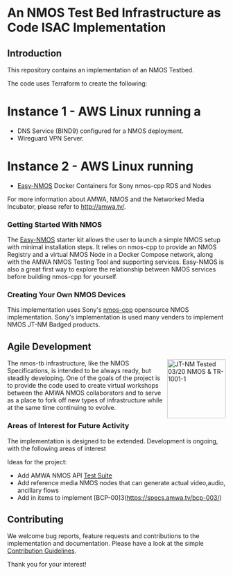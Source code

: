 # An NMOS Test Bed Infrastructure as Code ISAC Implementation

## Introduction

This repository contains an implementation of an NMOS Testbed. 

The code uses Terraform to create the following:   

# Instance 1 - AWS Linux running a 
- DNS Service (BIND9) configured for a NMOS deployment.
- Wireguard VPN Server.

# Instance 2 - AWS Linux running 
- [Easy-NMOS](https://github.com/rhastie/easy-nmos) Docker Containers for Sony nmos-cpp RDS and Nodes
  
For more information about AMWA, NMOS and the Networked Media Incubator, please refer to <http://amwa.tv/>.
 
### Getting Started With NMOS

The [Easy-NMOS](https://github.com/rhastie/easy-nmos) starter kit allows the user to launch a simple NMOS setup with minimal installation steps.
It relies on nmos-cpp to provide an NMOS Registry and a virtual NMOS Node in a Docker Compose network, along with the AMWA NMOS Testing Tool and supporting services. Easy-NMOS is also a great first way to explore the relationship between NMOS services before building nmos-cpp for yourself.

### Creating Your Own NMOS Devices

This implementation uses Sony's [nmos-cpp](https://github.com/sony/nmos-cpp) opensource NMOS implementation. Sony's implementation is used many venders to implement NMOS JT-NM Badged products. 

## Agile Development

[<img alt="JT-NM Tested 03/20 NMOS & TR-1001-1" src="Documents/images/jt-nm-tested-03-20-registry.png?raw=true" height="135" align="right"/>](https://jt-nm.org/jt-nm_tested/)

The nmos-tb infrastructure, like the NMOS Specifications, is intended to be always ready, but steadily developing. One of the goals of the project is to provide the code used to create virtual workshops between the AMWA NMOS collaborators and to serve as a place to fork off new types of infrastructure while at the same time continuing to evolve.

### Areas of Interest for Future Activity

The implementation is designed to be extended. Development is ongoing, with the following areas of interest 

Ideas for the project:

- Add AMWA NMOS API [Test Suite](https://github.com/AMWA-TV/nmos-testing)
- Add reference media NMOS nodes that can generate actual video,audio, ancillary flows
- Add in items to implement [BCP-00]3(https://specs.amwa.tv/bcp-003/)
  
## Contributing

We welcome bug reports, feature requests and contributions to the implementation and documentation.
Please have a look at the simple [Contribution Guidelines](CONTRIBUTING.md).

Thank you for your interest!

